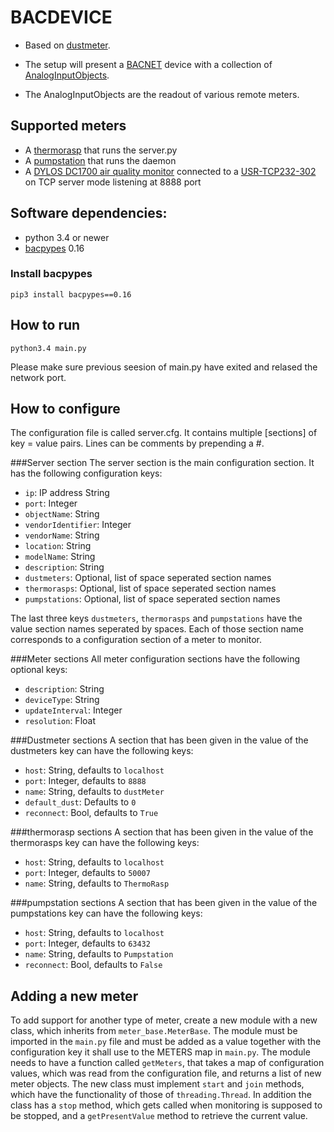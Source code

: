 # BACDEVICE
* Based on [dustmeter](https://github.com/eyiliu/dustmeter).

* The setup will present a [BACNET](https://en.wikipedia.org/wiki/BACnet) device with a collection of [AnalogInputObjects](http://www.bacnet.org/Bibliography/ES-7-96/ES-7-96.htm).
* The AnalogInputObjects are the readout of various remote meters.

## Supported meters
* A [thermorasp](https://github.com/thomaseichhorn/fhlthermorasp) that runs the server.py
* A [pumpstation](https://github.com/Negusbuk/cmstkmodlab/tree/master/pumpstation) that runs the daemon
* A [DYLOS DC1700 air quality monitor](http://www.dylosproducts.com/dc1700.html) connected to a [USR-TCP232-302](http://www.usriot.com/user-manual-usr-tcp232-302-user-manual/) on TCP server mode listening at 8888 port

## Software dependencies:
* python 3.4 or newer
* [bacpypes](https://github.com/JoelBender/bacpypes) 0.16

### Install bacpypes
```
pip3 install bacpypes==0.16
```

## How to run
```
python3.4 main.py
```
Please make sure previous seesion of main.py have exited and relased the network port.

## How to configure
The configuration file is called server.cfg. It contains multiple \[sections\] of key = value pairs. Lines can be comments by prepending a #.

###Server section
The server section is the main configuration section. It has the following configuration keys:
* `ip`: IP address String
* `port`: Integer
* `objectName`: String
* `vendorIdentifier`: Integer
* `vendorName`: String
* `location`: String
* `modelName`: String
* `description`: String
* `dustmeters`: Optional, list of space seperated section names
* `thermorasps`: Optional, list of space seperated section names
* `pumpstations`: Optional, list of space seperated section names

The last three keys `dustmeters`, `thermorasps` and `pumpstations` have the value section names seperated by spaces.
Each of those section name corresponds to a configuration section of a meter to monitor.

###Meter sections
All meter configuration sections have the following optional keys:
* `description`: String
* `deviceType`: String
* `updateInterval`: Integer
* `resolution`: Float

###Dustmeter sections
A section that has been given in the value of the dustmeters key can have the following keys:
* `host`: String, defaults to `localhost`
* `port`: Integer, defaults to `8888`
* `name`: String, defaults to `dustMeter`
* `default_dust`: Defaults to `0`
* `reconnect`: Bool, defaults to `True`

###thermorasp sections
A section that has been given in the value of the thermorasps key can have the following keys:
* `host`: String, defaults to `localhost`
* `port`: Integer, defaults to `50007`
* `name`: String, defaults to `ThermoRasp`

###pumpstation sections
A section that has been given in the value of the pumpstations key can have the following keys:
* `host`: String, defaults to `localhost`
* `port`: Integer, defaults to `63432`
* `name`: String, defaults to `Pumpstation`
* `reconnect`: Bool, defaults to `False`


## Adding a new meter
To add support for another type of meter, create a new module with a new class, which inherits from `meter_base.MeterBase`.
The module must be imported in the `main.py` file and must be added as a value together with the configuration key it shall use to the METERS map in `main.py`.
The module needs to have a function called `getMeters`, that takes a map of configuration values, which was read from the configuration file, and returns a list of new meter objects.
The new class must implement `start` and `join` methods, which have the functionality of those of `threading.Thread`.
In addition the class has a `stop` method, which gets called when monitoring is supposed to be stopped, and a `getPresentValue` method to retrieve the current value.
